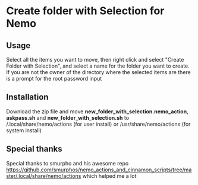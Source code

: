# Create folder with Selection for Nemo
## Usage
  Select all the items you want to move, then right click and select "Create Folder with Selection", and select a name for the folder you want to create. If you are not the owner of the directory where the selected items are there is a prompt for the root password input 
  
## Installation
  Download the zip file and move __new_folder_with_selection.nemo_action__, __askpass.sh__ and __new_folder_with_selection.sh__ to /.local/share/nemo/actions (for user install) or /usr/share/nemo/actions (for system install)
  
## Special thanks
  Special thanks to smurpho and his awesome repo https://github.com/smurphos/nemo_actions_and_cinnamon_scripts/tree/master/.local/share/nemo/actions which helped me a lot
